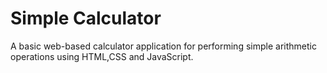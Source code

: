 # Simple Calculator

A basic web-based calculator application for performing simple arithmetic operations using HTML,CSS and JavaScript.
